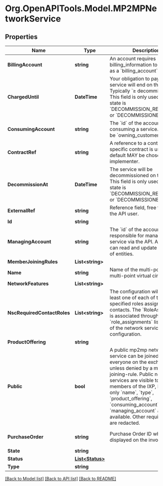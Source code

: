 
# Org.OpenAPITools.Model.MP2MPNetworkService

## Properties

Name | Type | Description | Notes
------------ | ------------- | ------------- | -------------
**BillingAccount** | **string** | An account requires billing_information to be used as a &#x60;billing_account&#x60;. | [optional] 
**ChargedUntil** | **DateTime** | Your obligation to pay for the service will end on this date. Typically &#x60;≥ decommission_at&#x60;.  This field is only used when the state is &#x60;DECOMMISSION_REQUESTED&#x60; or &#x60;DECOMMISSIONED&#x60;. | [optional] 
**ConsumingAccount** | **string** | The &#x60;id&#x60; of the account consuming a service.  Used to be &#x60;owning_customer&#x60;.  | [optional] 
**ContractRef** | **string** | A reference to a contract. If no specific contract is used, a default MAY be chosen by the implementer.  | [optional] 
**DecommissionAt** | **DateTime** | The service will be decommissioned on this date.  This field is only used when the state is &#x60;DECOMMISSION_REQUESTED&#x60; or &#x60;DECOMMISSIONED&#x60;. | [optional] 
**ExternalRef** | **string** | Reference field, free to use for the API user. | [optional] 
**Id** | **string** |  | [optional] 
**ManagingAccount** | **string** | The &#x60;id&#x60; of the account responsible for managing the service via the API. A manager can read and update the state of entities.  | [optional] 
**MemberJoiningRules** | **List&lt;string&gt;** |  | [optional] 
**Name** | **string** | Name of the multi-point to multi-point virtual circuit. | [optional] 
**NetworkFeatures** | **List&lt;string&gt;** |  | [optional] 
**NscRequiredContactRoles** | **List&lt;string&gt;** | The configuration will require at least one of each of the specified roles assigned to contacts.  The &#x60;RoleAssignment&#x60; is associated through the &#x60;role_assignments&#x60; list property of the network service configuration. | [optional] [readonly] 
**ProductOffering** | **string** |  | [optional] 
**Public** | **bool** | A public mp2mp network service can be joined by everyone on the exchange unless denied by a member-joining-rule.  Public network services are visible to other members of the IXP, however only &#x60;name&#x60;, &#x60;type&#x60;, &#x60;product_offering&#x60;, &#x60;consuming_account&#x60; and &#x60;managing_account&#x60; are made available.  Other required fields are redacted. | [optional] [default to false]
**PurchaseOrder** | **string** | Purchase Order ID which will be displayed on the invoice.  | [optional] [default to ""]
**State** | **string** |  | [optional] 
**Status** | [**List&lt;Status&gt;**](Status.md) |  | [optional] 
**Type** | **string** |  | 

[[Back to Model list]](../README.md#documentation-for-models)
[[Back to API list]](../README.md#documentation-for-api-endpoints)
[[Back to README]](../README.md)

